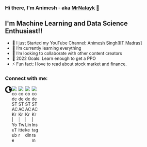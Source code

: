 ### Hi there, I'm Animesh - aka [MrNalayk][twitter] 👋

## I'm Machine Learning and Data Science Enthusiast!!

- 🔭 I just Started my YouTube Channel: [Animesh Singh[IIT Madras]][course]
- 🌱 I’m currently learning everything 
- 👯 I’m looking to collaborate with other content creators
- 🥅 2022 Goals: Learn enough to get a PPO
- ⚡ Fun fact: I love to read about stock market and finance.

### Connect with me:

[<img align="left" alt="codeSTACKr.com" width="22px" src="https://raw.githubusercontent.com/iconic/open-iconic/master/svg/globe.svg" />][website]
[<img align="left" alt="codeSTACKr | YouTube" width="22px" src="https://cdn.jsdelivr.net/npm/simple-icons@v3/icons/youtube.svg" />][youtube]
[<img align="left" alt="codeSTACKr | Twitter" width="22px" src="https://cdn.jsdelivr.net/npm/simple-icons@v3/icons/twitter.svg" />][twitter]
[<img align="left" alt="codeSTACKr | LinkedIn" width="22px" src="https://cdn.jsdelivr.net/npm/simple-icons@v3/icons/linkedin.svg" />][linkedin]
[<img align="left" alt="codeSTACKr | Instagram" width="22px" src="https://cdn.jsdelivr.net/npm/simple-icons@v3/icons/instagram.svg" />][instagram]

[website]:https://www.animeshsingh.biz/p/about-me.html
[course]: https://www.youtube.com/channel/UCa3DioLinWwxBBkG-EL1nFA
[twitter]: https://twitter.com/MrNalayk
[youtube]: https://www.youtube.com/channel/UCa3DioLinWwxBBkG-EL1nFA
[instagram]: https://instagram.com/animeshsingh_iit_
[linkedin]:https://www.linkedin.com/in/animeshiology/
